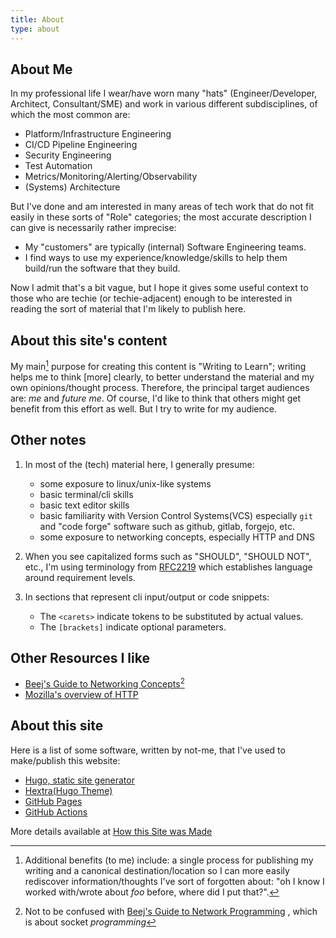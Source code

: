 ```yaml
---
title: About
type: about
---
```


## About Me

In my professional life I wear/have worn many "hats" (Engineer/Developer, Architect, Consultant/SME) and work in various different subdisciplines, of which the most common are:

* Platform/Infrastructure Engineering
* CI/CD Pipeline Engineering
* Security Engineering
* Test Automation
* Metrics/Monitoring/Alerting/Observability
* (Systems) Architecture

But I've done and am interested in many areas of tech work that do not fit easily in these sorts of "Role" categories; the most accurate description I can give is necessarily rather imprecise:
* My "customers" are typically (internal) Software Engineering teams.
* I find ways to use my experience/knowledge/skills to help them build/run the software that they build.

Now I admit that's a bit vague, but I hope it gives some useful context to those who are techie (or techie-adjacent) enough to be interested in reading the sort of material that I'm likely to publish here.

## About this site's content

My main[^extra] purpose for creating this content is "Writing to Learn"; writing helps me to think [more] clearly, to better understand the material and my own opinions/thought process. Therefore, the principal target audiences are: _me_ and _future me_. Of course, I'd like to think that others might get benefit from this effort as well. But I try to write for my audience.

[^extra]: Additional benefits (to me) include: a single process for publishing my writing and a canonical destination/location so I can more easily rediscover information/thoughts I've sort of forgotten about: "oh I know I worked with/wrote about _foo_ before, where did I put that?".

## Other notes

1. In most of the (tech) material here, I generally presume:

    - some exposure to linux/unix-like systems
    - basic terminal/cli skills
    - basic text editor skills
    - basic familiarity with Version Control Systems(VCS) especially `git` and "code forge" software such as github, gitlab, forgejo, etc.
    - some exposure to networking concepts, especially HTTP and DNS

2. When you see capitalized forms such as "SHOULD", "SHOULD NOT", etc., I'm using terminology from [RFC2219](https://datatracker.ietf.org/doc/html/rfc2119) which establishes language around requirement levels.

3. In sections that represent cli input/output or code snippets:

    - The `<carets>` indicate tokens to be substituted by actual values.
    - The `[brackets]` indicate optional parameters.

## Other Resources I like

* [Beej's Guide to Networking Concepts](https://beej.us/guide/bgnet0/)[^beej_sockets]
* [Mozilla's overview of HTTP](https://developer.mozilla.org/en-US/docs/Web/HTTP/Overview)

[^beej_sockets]: Not to be confused with [Beej's Guide to Network Programming](https://beej.us/guide/bgnet/) , which is about socket _programming_
  <!-- TODO: list some intro to linux/cli tutorials on the web -->

## About this site

Here is a list of some software, written by not-me, that I've used to make/publish this website:

* [Hugo, static site generator](https://gohugo.io/)
* [Hextra(Hugo Theme)](https://imfing.github.io/hextra)
* [GitHub Pages](https://docs.github.com/en/pages)
* [GitHub Actions](https://docs.github.com/en/actions)

More details available at [How this Site was Made](../articles/this-site)
